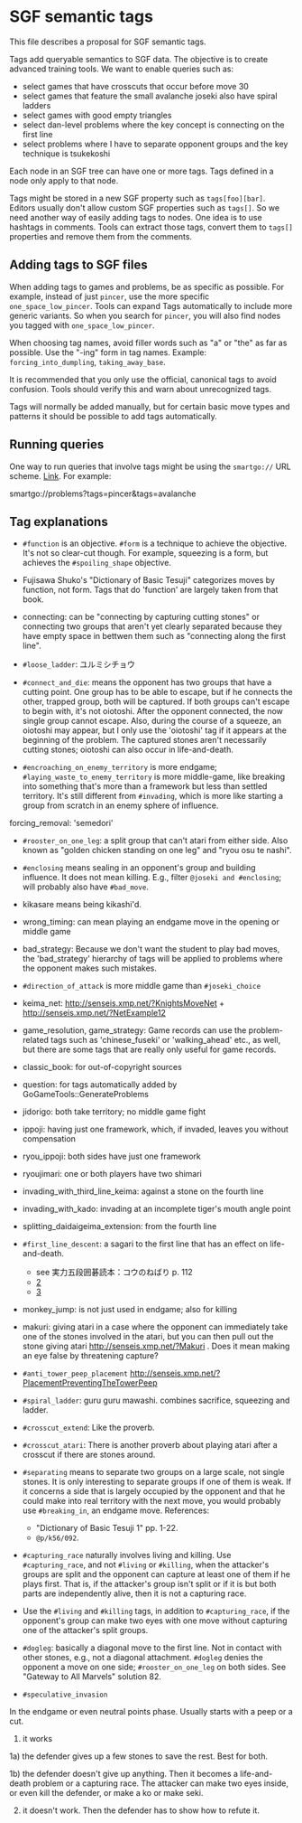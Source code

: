 # SGF semantic tags

This file describes a proposal for SGF semantic tags.

Tags add queryable semantics to SGF data. The objective is to create advanced
training tools. We want to enable queries such as:

- select games that have crosscuts that occur before move 30
- select games that feature the small avalanche joseki also have spiral ladders
- select games with good empty triangles
- select dan-level problems where the key concept is connecting on the first
  line
- select problems where I have to separate opponent groups and the key
  technique is tsukekoshi

Each node in an SGF tree can have one or more tags. Tags defined in a node only
apply to that node.

Tags might be stored in a new SGF property such as `tags[foo][bar]`. Editors
usually don't allow custom SGF properties such as `tags[]`. So we need another
way of easily adding tags to nodes. One idea is to use hashtags in comments.
Tools can extract those tags, convert them to `tags[]` properties and remove
them from the comments.

## Adding tags to SGF files

When adding tags to games and problems, be as specific as possible. For
example, instead of just `pincer`, use the more specific
`one_space_low_pincer`. Tools can expand Tags automatically to include more
generic variants. So when you search for `pincer`, you will also find nodes you
tagged with `one_space_low_pincer`.

When choosing tag names, avoid filler words such as "a" or "the" as far as
possible. Use the "-ing" form in tag names. Example: `forcing_into_dumpling`,
`taking_away_base`.

It is recommended that you only use the official, canonical tags to avoid
confusion. Tools should verify this and warn about unrecognized tags.

Tags will normally be added manually, but for certain basic move types and
patterns it should be possible to add tags automatically.

## Running queries

One way to run queries that involve tags might be using the `smartgo://` URL
scheme. [Link](https://smartgo.com/blog/smartgo-url-scheme.html). For example:

   smartgo://problems?tags=pincer&tags=avalanche

## Tag explanations

- `#function` is an objective. `#form` is a technique to achieve the objective.
It's not so clear-cut though. For example, squeezing is a form, but achieves
the `#spoiling_shape` objective.

- Fujisawa Shuko's "Dictionary of Basic Tesuji" categorizes moves by function,
not form. Tags that do 'function' are largely taken from that book.

- connecting: can be "connecting by capturing cutting stones" or connecting
two groups that aren't yet clearly separated because they have empty space in
bettwen them such as "connecting along the first line".

- `#loose_ladder`: ユルミシチョウ

- `#connect_and_die`: means the opponent has two groups that have a cutting
  point. One group has to be able to escape, but if he connects the other,
  trapped group, both will be captured. If both groups can't escape to begin
  with, it's not oiotoshi. After the opponent connected, the now single group
  cannot escape. Also, during the course of a squeeze, an oiotoshi may appear,
  but I only use the 'oiotoshi' tag if it appears at the beginning of the
  problem. The captured stones aren't necessarily cutting stones; oiotoshi can
  also occur in life-and-death.

- `#encroaching_on_enemy_territory` is more endgame;
  `#laying_waste_to_enemy_territory` is more middle-game, like breaking into
  something that's more than a framework but less than settled territory. It's
  still different from `#invading`, which is more like starting a group from
  scratch in an enemy sphere of influence.

forcing_removal: 'semedori'

- `#rooster_on_one_leg`: a split group that can't atari from either side. Also
  known as "golden chicken standing on one leg" and "ryou osu te nashi".

- `#enclosing` means sealing in an opponent's group and building influence. It
does not mean killing. E.g., filter `@joseki and #enclosing`; will probably also
have `#bad_move`.

- kikasare means being kikashi'd.

- wrong_timing: can mean playing an endgame move in the opening or middle game

- bad_strategy: Because we don't want the student to play bad moves, the
'bad_strategy' hierarchy of tags will be applied to problems where the opponent
makes such mistakes.

- `#direction_of_attack` is more middle game than `#joseki_choice`

- keima_net: http://senseis.xmp.net/?KnightsMoveNet +
http://senseis.xmp.net/?NetExample12

- game_resolution, game_strategy: Game records can use the problem-related tags
such as 'chinese_fuseki' or 'walking_ahead' etc., as well, but there are some
tags that are really only useful for game records.

- classic_book: for out-of-copyright sources

- question: for tags automatically added by GoGameTools::GenerateProblems

- jidorigo: both take territory; no middle game fight

- ippoji: having just one framework, which, if invaded, leaves you without
compensation

- ryou_ippoji: both sides have just one framework

- ryoujimari: one or both players have two shimari

- invading_with_third_line_keima: against a stone on the fourth line

- invading_with_kado: invading at an incomplete tiger's mouth angle point

- splitting_daidaigeima_extension: from the fourth line

- `#first_line_descent`: a sagari to the first line that has an effect on
  life-and-death.
  - see 実力五段囲碁読本：コウのねばり p. 112
  - [2](http://www.ntkr.co.jp/igoyogo/yogo_180.html)
  - [3](https://hebogo.jimdo.com/星-1/問題/)

- monkey_jump: is not just used in endgame; also for killing

- makuri: giving atari in a case where the opponent can immediately take one of
the stones involved in the atari, but you can then pull out the stone giving
atari http://senseis.xmp.net/?Makuri . Does it mean making an eye false by
threatening capture?

- `#anti_tower_peep_placement`
  http://senseis.xmp.net/?PlacementPreventingTheTowerPeep

- `#spiral_ladder`: guru guru mawashi. combines sacrifice, squeezing and
  ladder.

- `#crosscut_extend`: Like the proverb.

- `#crosscut_atari`: There is another proverb about playing atari after a
  crosscut if there are stones around.

- `#separating` means to separate two groups on a large scale, not single
  stones. It is only interesting to separate groups if one of them is weak. If
  it concerns a side that is largely occupied by the opponent and that he could
  make into real territory with the next move, you would probably use
  `#breaking_in`, an endgame move. References:

  - "Dictionary of Basic Tesuji 1" pp. 1-22.
  - `@p/k56/092`.

- `#capturing_race` naturally involves living and killing. Use
  `#capturing_race`, and not `#living` or `#killing`, when the attacker's
  groups are split and the opponent can capture at least one of them if he
  plays first. That is, if the attacker's group isn't split or if it is but
  both parts are independently alive, then it is not a capturing race.

- Use the `#living` and `#killing` tags, in addition to `#capturing_race`, if
  the opponent's group can make two eyes with one move without capturing one of
  the attacker's split groups.

- `#dogleg`: basically a diagonal move to the first line. Not in contact with
  other stones, e.g., not a diagonal attachment. `#dogleg` denies the opponent
  a move on one side; `#rooster_on_one_leg` on both sides. See "Gateway to All
  Marvels" solution 82.

- `#speculative_invasion`

In the endgame or even neutral points phase. Usually starts with a peep or a cut.

1) it works

1a) the defender gives up a few stones to save the rest. Best for both.

1b) the defender doesn't give up anything. Then it becomes a life-and-death
problem or a capturing race. The attacker can make two eyes inside, or even
kill the defender, or make a ko or make seki.

2) it doesn't work. Then the defender has to show how to refute it.

